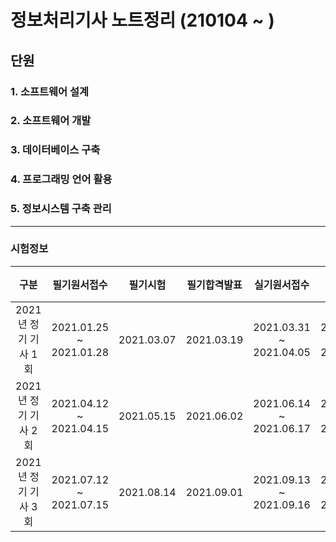 # 정보처리기사 노트정리 (210104 ~ )

## 단원
### 1. 소프트웨어 설계
### 2. 소프트웨어 개발
### 3. 데이터베이스 구축
### 4. 프로그래밍 언어 활용
### 5. 정보시스템 구축 관리
<hr>

### 시험정보
|구분|필기원서접수|필기시험|필기합격발표|실기원서접수|실기시험|최종합격자 발표일|
|:---:|:---:|:---:|:---:|:---:|:---:|:---:|
|2021년 정기 기사 1회|2021.01.25 ~ 2021.01.28|2021.03.07|2021.03.19|2021.03.31 ~ 2021.04.05|2021.04.24 ~ 2021.05.07|2021.06.02|
|2021년 정기 기사 2회|2021.04.12 ~ 2021.04.15|2021.05.15|2021.06.02|2021.06.14 ~ 2021.06.17|2021.07.10 ~ 2021.07.23|2021.08.20|
|2021년 정기 기사 3회|2021.07.12 ~ 2021.07.15|2021.08.14|2021.09.01|2021.09.13 ~ 2021.09.16|2021.10.16 ~ 2021.10.29|2021.11.26|

